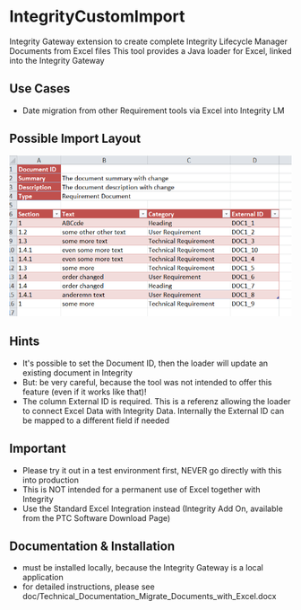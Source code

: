 # IntegrityCustomImport
Integrity Gateway extension to create complete Integrity Lifecycle Manager Documents from Excel files
This tool provides a Java loader for Excel, linked into the Integrity Gateway 

## Use Cases
- Date migration from other Requirement tools via Excel into Integrity LM

## Possible Import Layout
![CustomImport](doc/ExcelImport.PNG)

## Hints
- It's possible to set the Document ID, then the loader will update an existing document in Integrity
- But: be very careful, because the tool was not intended to offer this feature (even if it works like that)!
- The column External ID is required. This is a referenz allowing the loader to connect Excel Data with Integrity Data. Internally the External ID can be mapped to a different field if needed

## Important
- Please try it out in a test environment first, NEVER go directly with this into production 
- This is NOT intended for a permanent use of Excel together with Integrity
- Use the Standard Excel Integration instead (Integrity Add On, available from the PTC Software Download Page) 

## Documentation & Installation
- must be installed locally, because the Integrity Gateway is a local application
- for detailed instructions, please see doc/Technical_Documentation_Migrate_Documents_with_Excel.docx
